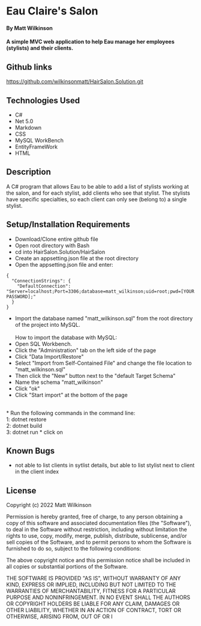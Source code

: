 # Eau Claire's Salon

#### By Matt Wilkinson

#### A simple MVC web application to help Eau manage her employees (stylists) and their clients.

## Github links

https://github.com/wilkinsonmatt/HairSalon.Solution.git

## Technologies Used

* C#
* Net 5.0
* Markdown
* CSS
* MySQL WorkBench
* EntityFrameWork
* HTML


## Description

A C# program that allows Eau to be able to add a list of stylists working at the salon, and for each stylist, add clients who see that stylist. The stylists have specific specialties, so each client can only see (belong to) a single stylist.

## Setup/Installation Requirements

* Download/Clone entire github file
* Open root directory with Bash
* cd into HairSalon.Solution/HairSalon
* Create an appsetting.json file at the root directory
* Open the appsetting.json file and enter:
```
{ 
  "ConnectionStrings": { 
    "DefaultConnection": "Server=localhost;Port=3306;database=matt_wilkinson;uid=root;pwd=[YOUR PASSWORD];" 
  } 
}
```
* Import the database named "matt_wilkinson.sql" from the root directory of the project into MySQL.<br><br>
How to import the database with MySQL:
* Open SQL Workbench.
* Click the "Administration" tab on the left side of the page
* Click "Data Import/Restore" 
* Select "Import from Self-Contained File" and change the file location to "matt_wilkinson.sql"
* Then click the "New" button next to the "default Target Schema"
* Name the schema "matt_wilkinson"
* Click "ok"
* Click "Start import" at the bottom of the page
<br>
* Run the following commands in the command line:
  <br>1: dotnet restore
  <br>2: dotnet build
  <br>3: dotnet run
* click on  <http://localhost:5000>

## Known Bugs

* not able to list clients in sytlist details, but able to list stylist next to client in the client index

## License

Copyright (c) 2022 Matt Wilkinson

Permission is hereby granted, free of charge, to any person obtaining a copy
of this software and associated documentation files (the "Software"), to deal
in the Software without restriction, including without limitation the rights
to use, copy, modify, merge, publish, distribute, sublicense, and/or sell
copies of the Software, and to permit persons to whom the Software is
furnished to do so, subject to the following conditions:

The above copyright notice and this permission notice shall be included in all
copies or substantial portions of the Software.

THE SOFTWARE IS PROVIDED "AS IS", WITHOUT WARRANTY OF ANY KIND, EXPRESS OR
IMPLIED, INCLUDING BUT NOT LIMITED TO THE WARRANTIES OF MERCHANTABILITY,
FITNESS FOR A PARTICULAR PURPOSE AND NONINFRINGEMENT. IN NO EVENT SHALL THE
AUTHORS OR COPYRIGHT HOLDERS BE LIABLE FOR ANY CLAIM, DAMAGES OR OTHER
LIABILITY, WHETHER IN AN ACTION OF CONTRACT, TORT OR OTHERWISE, ARISING FROM,
OUT OF OR I
